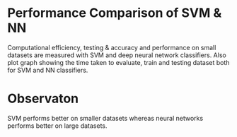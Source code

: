 # Performance Comparison of SVM & NN
Computational efficiency, testing & accuracy and performance on small datasets are measured with SVM and deep neural network classifiers. Also plot graph showing the time taken to evaluate, train and testing dataset both for SVM and NN classifiers.

# Observaton
SVM performs better on smaller datasets whereas neural networks performs better on large datasets.
